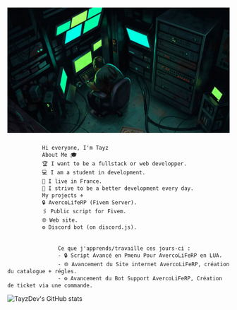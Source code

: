 # ![TayzDev](https://github.com/TayzDev/TayzDev/blob/main/1_ZYvIODaecwrVI6ZybAdn3Q.jpeg)


               Hi everyone, I'm Tayz 
               About Me 🎓
               🏆 I want to be a fullstack or web developper.
               💻 I am a student in development.
               👯 I live in France.
               👤 I strive to be a better development every day.
               My projects ⚜️
               🔒 AvercoLifeRP (Fivem Server).
               🖇 Public script for Fivem.
               🌐 Web site.
               ⚙ Discord bot (on discord.js).


                    Ce que j'apprends/travaille ces jours-ci :
                    - 🔒 Script Avancé en Pmenu Pour AvercoLiFeRP en LUA.
                    - 🌐 Avancement du Site internet AvercoLiFeRP, création du catalogue + régles.
                    - ⚙ Avancement du Bot Support AvercoLiFeRP, Création de ticket via une commande.




![TayzDev's GitHub stats](https://github-readme-stats.vercel.app/api?username=TayzDev&theme=tokyonight&show_icons=true)
